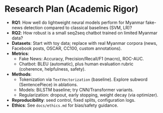 # Research Plan (Academic Rigor)

- **RQ1**: How well do lightweight neural models perform for Myanmar fake-news detection compared to classical baselines (SVM, LR)?
- **RQ2**: How robust is a small seq2seq chatbot trained on limited Myanmar data?
- **Datasets**: Start with toy data; replace with real Myanmar corpora (news, Facebook posts, OSCAR, CC100, custom annotations).
- **Metrics**:
  - Fake News: Accuracy, Precision/Recall/F1 (macro), ROC-AUC.
  - Chatbot: BLEU (automatic), plus human evaluation rubric (coherence, helpfulness, safety).
- **Methods**:
  - Tokenization via `TextVectorization` (baseline). Explore subword (SentencePiece) in ablations.
  - Models: BiLSTM baseline; try CNN/Transformer variants.
  - Regularization: dropout, early stopping, weight decay (via optimizer).
- **Reproducibility**: seed control, fixed splits, configuration logs.
- **Ethics**: See `docs/ethics.md` for bias/safety guidance.
